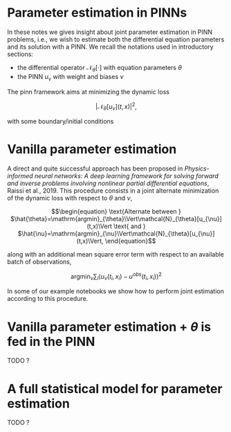 # Parameter estimation in PINNs


In these notes we gives insight about joint parameter estimation in PINN
problems, i.e., we wish to estimate both the differential equation parameters
and its solution with a PINN. We recall the notations used in introductory sections:
 * the differential operator $\mathcal{N}_\theta[\cdot]$ with equation parameters $\theta$
 * the PINN $u_\nu$ with weight and biases $\nu$

The pinn framework aims at minimizing the dynamic loss
``` math
\begin{equation}
\vert \mathcal{N}_{\theta}[u_{\nu}](t, x) \vert^2,
\end{equation}
```
with some boundary/initial conditions

# Vanilla parameter estimation

A direct and quite successful approach has been proposed in _Physics-informed
neural networks: A deep learning framework for solving forward and inverse
problems involving nonlinear partial differential equations_, Raissi et al.,
2019. This procedure consists in a joint alternate minimization of the dynamic
loss with respect to $\theta$ and $\nu$,

``` math
\begin{equation}
\text{Alternate between }
$\hat{\theta}=\mathrm{argmin}_{\theta}\Vert\mathcal{N}_{\theta}[u_{\nu}](t,x)\Vert
\text{ and }
$\hat{\nu}=\mathrm{argmin}_{\nu}\Vert\mathcal{N}_{\theta}[u_{\nu}](t,x)\Vert,
\end{equation}
```

along with an additional mean square error term with respect to an available batch of
observations,

``` math
\begin{equation}
\mathrm{argmin}_{\nu} \sum_{i}(u_{\nu}(t_i,x_i) - u^{obs}(t_i,x_i))^2
\end{equation}
```

In some of our example notebooks we show how to perform joint estimation according to
this procedure.

# Vanilla parameter estimation + $\theta$ is fed in the PINN
TODO ?

# A full statistical model for parameter estimation
TODO ?

